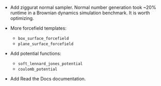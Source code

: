 - Add ziggurat normal sampler. Normal number generation took ~20% runtime in a
  Brownian dynamics simulation benchmark. It is worth optimizing.

- More forcefield templates:
  - `box_surface_forcefield`
  - `plane_surface_forcefield`

- Add potential functions:
  - `soft_lennard_jones_potential`
  - `coulomb_potential`

- Add Read the Docs documentation.
